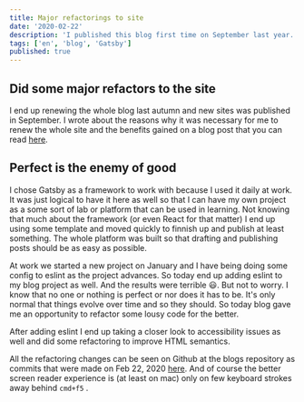 ```yaml
---
title: Major refactorings to site
date: '2020-02-22'
description: 'I published this blog first time on September last year. Now it was a good time for validations and to do some bigger rewrites'
tags: ['en', 'blog', 'Gatsby']
published: true
---
```


## Did some major refactors to the site

I end up renewing the whole blog last autumn and new sites was published in September. I wrote about the reasons why it was necessary for me to renew the whole site and the benefits gained on a blog post that you can read <a href="https://www.mikkometso.com/why-blog/">here</a>.

## Perfect is the enemy of good

I chose Gatsby as a framework to work with because I used it daily at work. It was just logical to have it here as well so that I can have my own project as a some sort of lab or platform that can be used in learning. Not knowing that much about the framework (or even React for that matter) I end up using some template and moved quickly to finnish up and publish at least something. The whole platform was built so that drafting and publishing posts should be as easy as possible.

At work we started a new project on January and I have being doing some config to eslint as the project advances. So today end up adding eslint to my blog project as well. And the results were terrible 😃. But not to worry. I know that no one or nothing is perfect or nor does it has to be. It's only normal that things evolve over time and so they should. So today blog gave me an opportunity to refactor some lousy code for the better.

After adding eslint I end up taking a closer look to accessibility issues as well and did some refactoring to improve HTML semantics.

All the refactoring changes can be seen on Github at the blogs repository as commits that were made on Feb 22, 2020 <a href="https://github.com/Mehto00/my-blog/commits/master?since=2020-02-22&until=2020-02-23" target="_blank" rel="noopener noreferrer" >here</a>. And of course the better screen reader experience is (at least on mac) only on few keyboard strokes away behind `cmd+f5`
.
